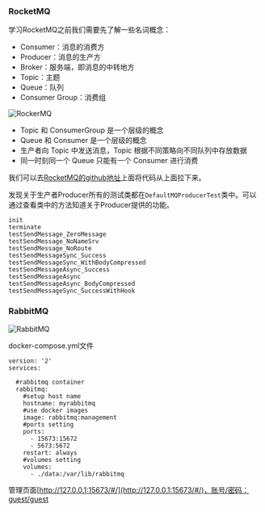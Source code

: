 ### RocketMQ

学习RocketMQ之前我们需要先了解一些名词概念：

* Consumer：消息的消费方
* Producer：消息的生产方
* Broker：服务端，即消息的中转地方
* Topic：主题
* Queue：队列
* Consumer Group：消费组

![RockerMQ](https://tva1.sinaimg.cn/large/007S8ZIlly1ggisp131ulj31ge0jywh8.jpg)

* Topic 和 ConsumerGroup 是一个层级的概念
* Queue 和 Consumer 是一个层级的概念
* 生产者向 Topic 中发送消息，Topic 根据不同策略向不同队列中存放数据
* 同一时刻同一个 Queue 只能有一个 Consumer 进行消费


我们可以去[RocketMQ的github地址](https://github.com/apache/rocketmq)上面将代码从上面拉下来。

发现关于生产者Producer所有的测试类都在`DefaultMQProducerTest`类中。可以通过查看类中的方法知道关于Producer提供的功能。

```
init
terminate
testSendMessage_ZeroMessage
testSendMessage_NoNameSrv
testSendMessage_NoRoute
testSendMessageSync_Success
testSendMessageSync_WithBodyCompressed
testSendMessageAsync_Success
testSendMessageAsync
testSendMessageAsync_BodyCompressed
testSendMessageSync_SuccessWithHook
```


### RabbitMQ

![RabbitMQ](https://tva1.sinaimg.cn/large/007S8ZIlly1gglu0zqfwvj30ru07mt9n.jpg)

docker-compose.yml文件


```
version: '2'
services:
 
  #rabbitmq container
  rabbitmq:
    #setup host name
    hostname: myrabbitmq
    #use docker images
    image: rabbitmq:management
    #ports setting
    ports:
      - 15673:15672
      - 5673:5672
    restart: always
    #volumes setting
    volumes:
      - ./data:/var/lib/rabbitmq

```

管理页面[http://127.0.0.1:15673/#/](http://127.0.0.1:15673/#/)，账号/密码：guest/guest